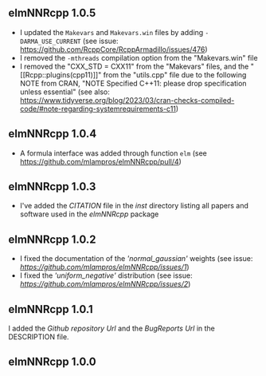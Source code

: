 
## elmNNRcpp 1.0.5

* I updated the `Makevars` and `Makevars.win` files by adding `-DARMA_USE_CURRENT` (see issue: https://github.com/RcppCore/RcppArmadillo/issues/476)
* I removed the `-mthreads` compilation option from the "Makevars.win" file
* I removed the "CXX_STD = CXX11" from the "Makevars" files, and the "[[Rcpp::plugins(cpp11)]]" from the "utils.cpp" file due to the following NOTE from CRAN, "NOTE Specified C++11: please drop specification unless essential" (see also: https://www.tidyverse.org/blog/2023/03/cran-checks-compiled-code/#note-regarding-systemrequirements-c11)


## elmNNRcpp 1.0.4

* A formula interface was added through function `elm` (see https://github.com/mlampros/elmNNRcpp/pull/4)


## elmNNRcpp 1.0.3

* I've added the *CITATION* file in the *inst* directory listing all papers and software used in the *elmNNRcpp* package


## elmNNRcpp 1.0.2

* I fixed the documentation of the *'normal_gaussian'* weights (see issue: *https://github.com/mlampros/elmNNRcpp/issues/1*)
* I fixed the *'uniform_negative'* distribution (see issue: *https://github.com/mlampros/elmNNRcpp/issues/2*)


## elmNNRcpp 1.0.1

I added the *Github repository Url* and the *BugReports Url* in the DESCRIPTION file.


## elmNNRcpp 1.0.0

